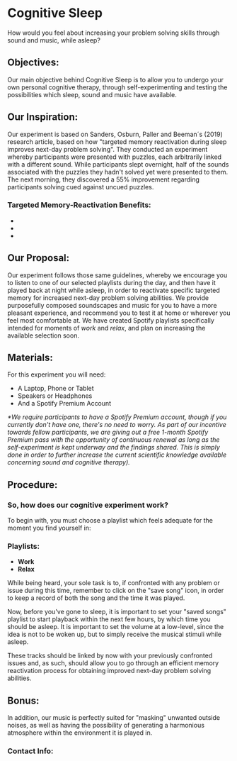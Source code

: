 # Cognitive Sleep

How would you feel about increasing your problem solving skills through sound and music, while asleep?

## Objectives:

Our main objective behind Cognitive Sleep is to allow you to undergo your own personal cognitive therapy, through self-experimenting and testing the possibilities which sleep, sound and music have available.

## Our Inspiration:

Our experiment is based on Sanders, Osburn, Paller and Beeman´s (2019) research article, based on how "targeted memory reactivation during sleep improves next-day problem solving". They conducted an experiment whereby participants were presented with puzzles, each arbitrarily linked with a different sound. While participants slept overnight, half of the sounds associated with the puzzles they hadn't solved yet were presented to them. The next morning, they discovered a 55% improvement regarding participants solving cued against uncued puzzles.

### Targeted Memory-Reactivation Benefits:

-
-
-

## Our Proposal:

Our experiment follows those same guidelines, whereby we encourage you to listen to one of our selected playlists during the day, and then have it played back at night while asleep, in order to reactivate specific targeted memory for increased next-day problem solving abilities. We provide purposefully composed soundscapes and music for you to have a more pleasant experience, and recommend you to test it at home or wherever you feel most comfortable at. We have created Spotify playlists specifically intended for moments of _work_ and _relax_, and plan on increasing the available selection soon. 

## Materials:
For this experiment you will need:

- A Laptop, Phone or Tablet
- Speakers or Headphones
- And a Spotify Premium Account

_*We require participants to have a Spotify Premium account, though if you currently don't have one, there's no need to worry. As part of our incentive towards fellow participants, we are giving out a free 1-month Spotify Premium pass with the opportunity of continuous renewal as long as the self-experiment is kept underway and the findings shared. This is simply done in order to further increase the current scientific knowledge available concerning sound and cognitive therapy)._


## Procedure:

### So, how does our cognitive experiment work? 

To begin with, you must choose a playlist which feels adequate for the moment you find yourself in:

### Playlists:

- **Work**
- **Relax**

While being heard, your sole task is to, if confronted with any problem or issue during this time, remember to click on the "save song" icon, in order to keep a record of both the song and the time it was played.

Now, before you've gone to sleep, it is important to set your "saved songs" playlist to start playback within the next few hours, by which time you should be asleep. It is important to set the volume at a low-level, since the idea is not to be woken up, but to simply receive the musical stimuli while asleep.

These tracks should be linked by now with your previously confronted issues and, as such, should allow you to go through an efficient memory reactivation process for obtaining improved next-day problem solving abilities.

## Bonus:

In addition, our music is perfectly suited for "masking" unwanted outside noises, as well as having the possibility of generating a harmonious atmosphere within the environment it is played in.

### Contact Info: 
